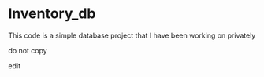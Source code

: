 # Inventory_db

This code is a simple database project that I have been working on privately 

do not copy

edit
